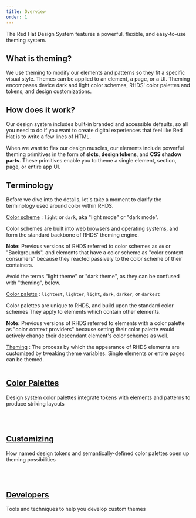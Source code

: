 ```yaml
---
title: Overview
order: 1
---
```


<style data-helmet>
  .card-grid {
    display: grid;
    gap: var(--rh-space-2xl, 32px);
    grid-template-columns: repeat(auto-fill, minmax(320px, 1fr));
  }
</style>

<link rel="stylesheet"
      href="/assets/packages/@rhds/elements/elements/rh-tile/rh-tile-lightdom.css"
      data-helmet>

<script type="module" data-helmet>
  import '@rhds/elements/rh-cta/rh-cta.js';
  import '@rhds/elements/rh-tile/rh-tile.js';
</script>

The Red Hat Design System features a powerful, flexible, and easy-to-use theming
system.

## What is theming?

We use theming to modify our elements and patterns so they fit a specific visual
style. Themes can be applied to an element, a page, or a UI.
Theming encompases device dark and light color schemes, RHDS' color palettes and tokens, and design customizations.

## How does it work?

Our design system includes built-in branded and accessible defaults, so all you
need to do if you want to create digital experiences that feel like Red Hat is
to write a few lines of HTML.

When we want to flex our design muscles, our elements include powerful theming
primitives in the form of **slots**, **design tokens**, and **CSS shadow
parts**. These primitives enable you to theme a single element, section, page,
or entire app UI.

## Terminology

Before we dive into the details, let's take a moment to clarify the terminology
used around color within RHDS.

[Color scheme](./color-palettes/#color-schemes)
: `light` or `dark`, aka "light mode" or "dark mode".

Color schemes are built into web browsers and operating systems, and form the
standard backbone of RHDS' theming engine.

**Note:** Previous versions of RHDS referred to color schemes as `on` or "Backgrounds",
and elements that have a color scheme as "color context consumers" because
they reacted passively to the color scheme of their containers.

<rh-alert state="caution">Avoid the terms "light theme" or "dark theme",
as they can be confused with "theming", below.</rh-alert>

[Color palette](./color-palettes/#color-palettes)
: `lightest`, `lighter`, `light`, `dark`, `darker`, or `darkest`

Color palettes are unique to RHDS, and build upon the standard color schemes
They apply to elements which contain other elements.

**Note:** Previous versions of RHDS referred to elements with a
color palette as "color context providers" because setting their color
palette would actively change their descendant element's color schemes as
well.

[Theming](./customizing/)
: The process by which the appearance of RHDS elements are customized by
tweaking theme variables. Single elements or entire pages can be themed.

<nav class="card-grid" aria-label="Theming pages">
  <rh-tile>
    <img slot="image" src="color-palettes.svg" alt="">
    <h2 slot="headline">
      <a href="color-palettes/">Color Palettes</a>
    </h2>
    <p>Design system color palettes integrate tokens with elements and
       patterns to produce striking layouts</p>
  </rh-tile>

  <rh-tile>
    <img slot="image" src="customizing.svg" alt="">
    <h2 slot="headline">
      <a href="customizing/">Customizing</a>
    </h2>
    <p>How named design tokens and semantically-defined color palettes open up
       theming possibilities</p>
  </rh-tile>

  <rh-tile>
    <img slot="image" src="developers.svg" alt="">
    <h2 slot="headline">
      <a href="developers/">Developers</a>
    </h2>
    <p>Tools and techniques to help you develop custom themes</p>
  </rh-tile>
</nav>
